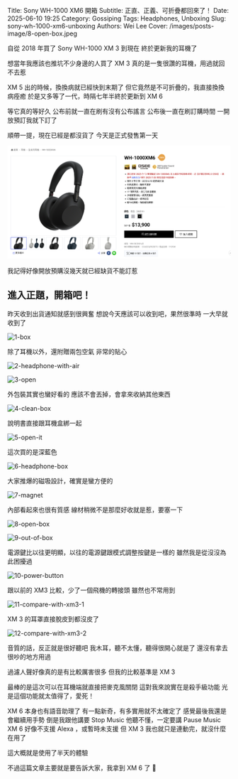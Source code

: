 Title: Sony WH-1000 XM6 開箱
Subtitle: 正直、正義、可折疊都回來了！
Date: 2025-06-10 19:25
Category: Gossiping
Tags: Headphones, Unboxing
Slug: sony-wh-1000-xm6-unboxing
Authors: Wei Lee
Cover: /images/posts-image/8-open-box.jpeg

自從 2018 年買了 Sony WH-1000 XM 3 到現在
終於更新我的耳機了

<!--more-->

想當年我應該也推坑不少身邊的人買了 XM 3
真的是一隻很讚的耳機，用過就回不去惹

XM 5 出的時候，換換病就已經快到末期了
但它竟然是不可折疊的，我直接換換病痊癒
於是又多等了一代，時隔七年半終於更新到 XM 6

等它真的等好久
公布前就一直在刷有沒有公布謠言
公布後一直在刷訂購時間
一開放預訂我就下訂了

順帶一提，現在已經是都沒貨了
今天是正式發售第一天

![out-of-stock](/images/posts-image/out-of-stock.png)

我記得好像開放預購沒幾天就已經缺貨不能訂惹

## 進入正題，開箱吧！
昨天收到出貨通知就感到很興奮
想說今天應該可以收到吧，果然很準時
一大早就收到了

![1-box](/images/posts-image/1-box.jpeg)

除了耳機以外，還附贈兩包空氣
非常的貼心

![2-headphone-with-air](/images/posts-image/2-headphone-with-air.jpeg)


![3-open](/images/posts-image/3-open.jpeg)

外包裝其實也蠻好看的
應該不會丟掉，會拿來收納其他東西

![4-clean-box](/images/posts-image/4-clean-box.jpeg)

說明書直接跟耳機盒綁一起

![5-open-it](/images/posts-image/5-open-it.jpeg)

這次買的是深藍色

![6-headphone-box](/images/posts-image/6-headphone-box.jpeg)

大家推爆的磁吸設計，確實是蠻方便的

![7-magnet](/images/posts-image/7-magnet.jpeg)

內部看起來也很有質感
線材稍微不是那麼好收就是惹，要塞一下

![8-open-box](/images/posts-image/8-open-box.jpeg)

![9-out-of-box](/images/posts-image/9-out-of-box.jpeg)

電源鍵比以往更明顯，以往的電源鍵跟模式調整按鍵是一樣的
雖然我是從沒沒為此困擾過

![10-power-button](/images/posts-image/10-power-button.jpeg)

跟以前的 XM3 比較，少了一個飛機的轉接頭
雖然也不常用到

![11-compare-with-xm3-1](/images/posts-image/11-compare-with-xm3-1.jpeg)

XM 3 的耳罩直接脫皮到都沒皮了

![12-compare-with-xm3-2](/images/posts-image/12-compare-with-xm3-2.jpeg)

音質的話，反正就是很好聽吧
我木耳，聽不太懂，聽得很開心就是了
還沒有拿去很吵的地方用過

過濾人聲好像真的是有比較厲害很多
但我的比較基準是 XM 3

最棒的是這次可以在耳機端就直接把麥克風關閉
這對我來說實在是殺手級功能
光是這個功能就太值得了，愛死！

XM 6 本身也有語音助理了
有一點新奇，有多實用就不太確定了
感覺最後我還是會繼續用手勢
倒是我跟他講要 Stop Music 他聽不懂，一定要講 Pause Music
XM 6 好像不支援 Alexa ，或暫時未支援
但 XM 3 我也就只是連動完，就沒什麼在用了

這大概就是使用了半天的體驗

不過這篇文章主要就是要告訴大家，我拿到 XM 6 了 🎉
